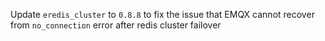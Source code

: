 Update `eredis_cluster` to `0.8.8` to fix the issue that EMQX cannot recover from `no_connection` error after redis cluster failover
